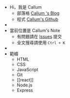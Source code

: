 - Hi，我是 Callum
  - 部落格 [ Callum 's Blog](https://callumzhong.github.io/)
  - 程式 [Callum's Github](https://github.com/callumzhong)
-
- 當前位置是 Callum's Note
  - 有問題請在 [Issues](https://github.com/callumzhong/logsea-developer/issues) 提交
  - 全文搜尋請使用 `Ctrl + K`
-
- 範疇
  - HTML
  - CSS
  - JavaScript
  - Git
  - [[react]]
  - Node.js
  - Express
